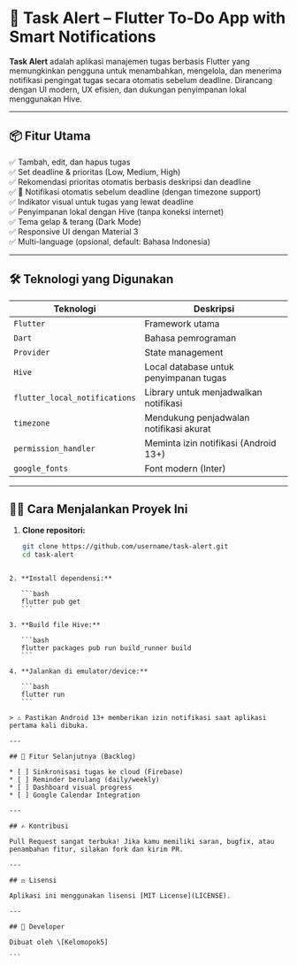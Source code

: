 # 📱 Task Alert – Flutter To-Do App with Smart Notifications

**Task Alert** adalah aplikasi manajemen tugas berbasis Flutter yang memungkinkan pengguna untuk menambahkan, mengelola, dan menerima notifikasi pengingat tugas secara otomatis sebelum deadline. Dirancang dengan UI modern, UX efisien, dan dukungan penyimpanan lokal menggunakan Hive.

---

## 📦 Fitur Utama

✅ Tambah, edit, dan hapus tugas  
✅ Set deadline & prioritas (Low, Medium, High)  
✅ Rekomendasi prioritas otomatis berbasis deskripsi dan deadline  
✅ 🔔 Notifikasi otomatis sebelum deadline (dengan timezone support)  
✅ Indikator visual untuk tugas yang lewat deadline  
✅ Penyimpanan lokal dengan Hive (tanpa koneksi internet)  
✅ Tema gelap & terang (Dark Mode)  
✅ Responsive UI dengan Material 3  
✅ Multi-language (opsional, default: Bahasa Indonesia)

---

## 🛠 Teknologi yang Digunakan

| Teknologi              | Deskripsi                                     |
|------------------------|-----------------------------------------------|
| `Flutter`              | Framework utama                              |
| `Dart`                 | Bahasa pemrograman                           |
| `Provider`             | State management                             |
| `Hive`                 | Local database untuk penyimpanan tugas       |
| `flutter_local_notifications` | Library untuk menjadwalkan notifikasi  |
| `timezone`             | Mendukung penjadwalan notifikasi akurat      |
| `permission_handler`   | Meminta izin notifikasi (Android 13+)        |
| `google_fonts`         | Font modern (Inter)                          |

---

## 🧑‍💻 Cara Menjalankan Proyek Ini

1. **Clone repositori:**

   ```bash
   git clone https://github.com/username/task-alert.git
   cd task-alert
````

2. **Install dependensi:**

   ```bash
   flutter pub get
   ```

3. **Build file Hive:**

   ```bash
   flutter packages pub run build_runner build
   ```

4. **Jalankan di emulator/device:**

   ```bash
   flutter run
   ```

> ⚠️ Pastikan Android 13+ memberikan izin notifikasi saat aplikasi pertama kali dibuka.

---

## 🧠 Fitur Selanjutnya (Backlog)

* [ ] Sinkronisasi tugas ke cloud (Firebase)
* [ ] Reminder berulang (daily/weekly)
* [ ] Dashboard visual progress
* [ ] Google Calendar Integration

---

## ✍️ Kontribusi

Pull Request sangat terbuka! Jika kamu memiliki saran, bugfix, atau penambahan fitur, silakan fork dan kirim PR.

---

## ⚖️ Lisensi

Aplikasi ini menggunakan lisensi [MIT License](LICENSE).

---

## 👤 Developer

Dibuat oleh \[Kelomopok5]

```
